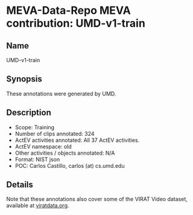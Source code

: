 # MEVA-Data-Repo MEVA contribution: UMD-v1-train

## Name

UMD-v1-train

## Synopsis

These annotations were generated by UMD.

## Description

* Scope: Training
* Number of clips annotated: 324
* ActEV activities annotated: All 37 ActEV activities.
* ActEV namespace: old
* Other activities / objects annotated: N/A
* Format: NIST json
* POC: Carlos Castillo, carlos (at) cs.umd.edu

## Details

Note that these annotations also cover some of the VIRAT Video dataset, available at [viratdata.org](viratdata.org).
